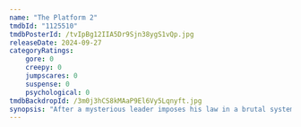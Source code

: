 ```yaml
---
name: "The Platform 2"
tmdbId: "1125510"
tmdbPosterId: /tvIpBg12IIA5Dr9Sjn38ygS1vQp.jpg
releaseDate: 2024-09-27
categoryRatings:
    gore: 0
    creepy: 0
    jumpscares: 0
    suspense: 0
    psychological: 0
tmdbBackdropId: /3m0j3hCS8kMAaP9El6Vy5Lqnyft.jpg
synopsis: "After a mysterious leader imposes his law in a brutal system of vertical cells, a new arrival battles against a dubious food distribution method."
---
```

